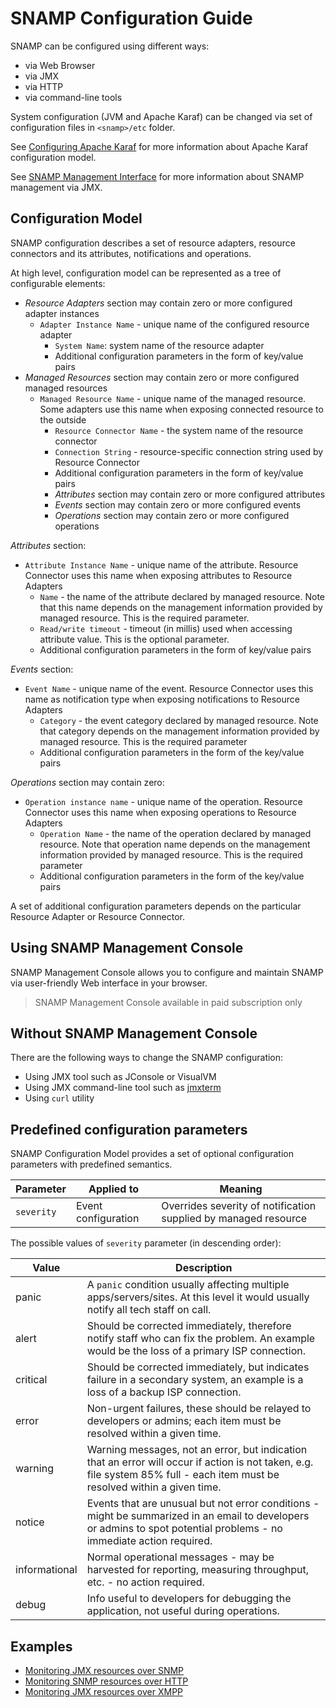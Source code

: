 SNAMP Configuration Guide
====
SNAMP can be configured using different ways:
* via Web Browser
* via JMX
* via HTTP
* via command-line tools

System configuration (JVM and Apache Karaf) can be changed via set of configuration files in `<snamp>/etc` folder.

See [Configuring Apache Karaf](http://karaf.apache.org/manual/latest/users-guide/configuration.html) for more information about Apache Karaf configuration model.

See [SNAMP Management Interface](/mgmt.md) for more information about SNAMP management via JMX.

## Configuration Model
SNAMP configuration describes a set of resource adapters, resource connectors and its attributes, notifications and operations.

At high level, configuration model can be represented as a tree of configurable elements:
* _Resource Adapters_ section may contain zero or more configured adapter instances
  * `Adapter Instance Name` - unique name of the configured resource adapter
    * `System Name`: system name of the resource adapter
    * Additional configuration parameters in the form of key/value pairs
* _Managed Resources_ section may contain zero or more configured managed resources
  * `Managed Resource Name` - unique name of the managed resource. Some adapters use this name when exposing connected resource to the outside
    * `Resource Connector Name` - the system name of the resource connector
    * `Connection String` - resource-specific connection string used by Resource Connector
    * Additional configuration parameters in the form of key/value pairs
    * _Attributes_ section may contain zero or more configured attributes
    * _Events_ section may contain zero or more configured events
    * _Operations_ section may contain zero or more configured operations

_Attributes_ section:
* `Attribute Instance Name` - unique name of the attribute. Resource Connector uses this name when exposing attributes to Resource Adapters
  * `Name` - the name of the attribute declared by managed resource. Note that this name depends on the management information provided by managed resource. This is the required parameter.
  * `Read/write timeout` - timeout (in millis) used when accessing attribute value. This is the optional parameter.
  * Additional configuration parameters in the form of key/value pairs

_Events_ section:
* `Event Name` - unique name of the event. Resource Connector uses this name as notification type when exposing notifications to Resource Adapters
  * `Category` - the event category declared by managed resource. Note that category depends on the management information provided by managed resource. This is the required parameter
  * Additional configuration parameters in the form of the key/value pairs

_Operations_ section may contain zero:
* `Operation instance name` - unique name of the operation. Resource Connector uses this name when exposing operations to Resource Adapters
  * `Operation Name` - the name of the operation declared by managed resource. Note that operation name depends on the management information provided by managed resource. This is the required parameter
  * Additional configuration parameters in the form of the key/value pairs

A set of additional configuration parameters depends on the particular Resource Adapter or Resource Connector.

## Using SNAMP Management Console
SNAMP Management Console allows you to configure and maintain SNAMP via user-friendly Web interface in your browser.
> SNAMP Management Console available in paid subscription only

## Without SNAMP Management Console
There are the following ways to change the SNAMP configuration:
* Using JMX tool such as JConsole or VisualVM
* Using JMX command-line tool such as [jmxterm](http://wiki.cyclopsgroup.org/jmxterm/)
* Using `curl` utility

## Predefined configuration parameters
SNAMP Configuration Model provides a set of optional configuration parameters with predefined semantics.

Parameter | Applied to | Meaning
---- | ---- | ----
`severity` | Event configuration | Overrides severity of notification supplied by managed resource

The possible values of `severity` parameter (in descending order):

Value | Description
---- | ----
panic | A `panic` condition usually affecting multiple apps/servers/sites. At this level it would usually notify all tech staff on call.
alert | Should be corrected immediately, therefore notify staff who can fix the problem. An example would be the loss of a primary ISP connection.
critical | Should be corrected immediately, but indicates failure in a secondary system, an example is a loss of a backup ISP connection.
error | Non-urgent failures, these should be relayed to developers or admins; each item must be resolved within a given time.
warning | Warning messages, not an error, but indication that an error will occur if action is not taken, e.g. file system 85% full - each item must be resolved within a given time.
notice | Events that are unusual but not error conditions - might be summarized in an email to developers or admins to spot potential problems - no immediate action required.
informational | Normal operational messages - may be harvested for reporting, measuring throughput, etc. - no action required.
debug | Info useful to developers for debugging the application, not useful during operations.

## Examples
* [Monitoring JMX resources over SNMP](/jmx-over-snmp.md)
* [Monitoring SNMP resources over HTTP](/snmp-over-http.md)
* [Monitoring JMX resources over XMPP](/jmx-over-xmpp.md)
